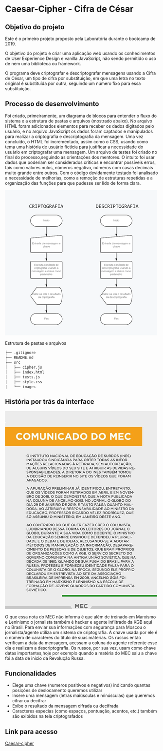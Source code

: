 # Caesar-Cipher - Cifra de César

## Objetivo do projeto
Este é o primeiro projeto proposto pela Laboratória durante o bootcamp de 2019.

O objetivo do projeto é criar uma aplicação web usando os conhecimentos de User Experience Design e vanilla JavaScript, não sendo permitido o uso de nem uma biblioteca ou framework.

O programa deve criptografar e descriptografar mensagens usando a Cifra de César, um tipo de cifra por substituição, em que uma letra no texto original é substituída por outra, seguindo um número fixo para essa substituição.


## Processo de desenvolvimento
Foi criado, primeiramente, um diagrama de blocos para entender o fluxo do sistema e a estrutura de pastas e arquivos (mostrado abaixo). No arquivo HTML foram adicionados elementos para receber os dados digitados pelo usuário, e no arquivo JavaScript os dados foram captados e manipulados para realizar a criptografia e descriptografia da mensagem. Uma vez concluído, o HTML foi incrementado, assim como o CSS, usando como tema uma história de usuário fictícia para justificar a necessidade do usuário em criptografar uma mensagem.
Um arquivo de testes foi criado no final do processo,seguindo as orientações dos mentores. O intuito foi usar dados que poderiam ser considerados críticos e encontrar possíveis erros, tais como valores nulos, números negativo, números com casas decimais muito grande entre outros. Com o código devidamente testado foi analisado a necessidade de melhorias, como a remoção de estruturas repetidas e a organização das funções para que pudesse ser lido de forma clara.

![Diagrama de Blocos](https://github.com/anacamargo/caesar-cipher/blob/master/src/images/diagrama.png)

Estrutura de pastas e arquivos

```
├── .gitignore
├── README.md
├── src
│   ├── cipher.js
│   ├── index.html
│   ├── tests.js
│   ├── style.css
|   └── images
```
## História por trás da interface
![Nota do MEC](https://github.com/anacamargo/caesar-cipher/blob/master/src/images/img_5.png)

O que essa nota do MEC não informa é que além de treinado em Marxismo e Leninismo o jornalista também é hacker e agente infiltrado da KGB aqui no Brasil.
Para enviar sua informações com segurança para Moscou o jornalista/agente utiliza um sistema de criptografia. A chave usada por ele é o número de caracteres do titulo de suas máterias. Os russos então verificam a data da mensagem, acessam a coluna do agente referente esse dia e realizam a descriptografia.
Os russos, por sua vez, usam como chave datas importantes,hoje por exemplo quando a matéria do MEC saiu a chave foi a data de inicio da Revolução Russa.

## Funcionalidades
*  Elege uma chave (numeros positivos e negativos) indicando quantas posições de deslocamento queremos utilizar
*  Insere uma mensagem (letras maiúsculas e minúsculas) que queremos cifrar ou decifrar
*  Exibe o resultado da mensagem cifrada ou decifrada
*  Caracteres especias (como espaços, pontuação, acentos, etc.) também são exibidos na tela criptografados

## Link para acesso
[Caesar-cipher](https://anacamargo.github.io/caesar-cipher/)





